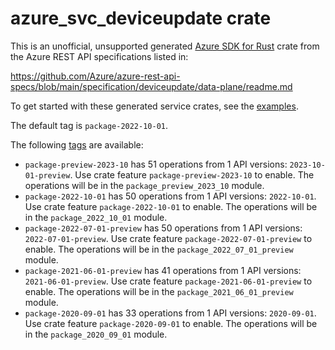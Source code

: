 # azure_svc_deviceupdate crate

This is an unofficial, unsupported generated [Azure SDK for Rust](https://github.com/Azure/azure-sdk-for-rust/tree/legacy) crate from the Azure REST API specifications listed in:

https://github.com/Azure/azure-rest-api-specs/blob/main/specification/deviceupdate/data-plane/readme.md

To get started with these generated service crates, see the [examples](https://github.com/Azure/azure-sdk-for-rust/blob/legacy/services/README.md#examples).

The default tag is `package-2022-10-01`.

The following [tags](https://github.com/Azure/azure-sdk-for-rust/blob/legacy/services/tags.md) are available:

- `package-preview-2023-10` has 51 operations from 1 API versions: `2023-10-01-preview`. Use crate feature `package-preview-2023-10` to enable. The operations will be in the `package_preview_2023_10` module.
- `package-2022-10-01` has 50 operations from 1 API versions: `2022-10-01`. Use crate feature `package-2022-10-01` to enable. The operations will be in the `package_2022_10_01` module.
- `package-2022-07-01-preview` has 50 operations from 1 API versions: `2022-07-01-preview`. Use crate feature `package-2022-07-01-preview` to enable. The operations will be in the `package_2022_07_01_preview` module.
- `package-2021-06-01-preview` has 41 operations from 1 API versions: `2021-06-01-preview`. Use crate feature `package-2021-06-01-preview` to enable. The operations will be in the `package_2021_06_01_preview` module.
- `package-2020-09-01` has 33 operations from 1 API versions: `2020-09-01`. Use crate feature `package-2020-09-01` to enable. The operations will be in the `package_2020_09_01` module.